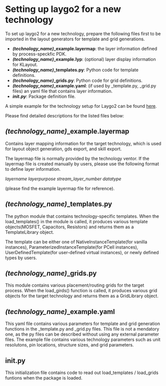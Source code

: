# Setting up laygo2 for a new technology

To set up laygo2 for a new technology, prepare the following files first to be imported in the layout generators for template and grid generations.

* ***(technology_name)*_example.layermap**: the layer information defined by process-speckfic PDK.
* ***(technology_name)*_example.lyp**: (optional) layer display information for KLayout.
* ***(technology_name)*_templates.py**: Python code for template definitions.
* ***(technology_name)*_grids.py**: Python code for grid definitions.
* ***(technology_name)*_example.yaml**: (if used by _template.py, _grid.py files) an yaml file that contains layer information.
* ***__init__.py***: Package definition file.

A simple example for the technology setup for Laygo2 can be found [here](../../examples/technology_example).

Please find detailed descriptions for the listed files below:


## *(technology_name)*_example.layermap

Contains layer mapping information for the target technology, which is used for layout object generation, gds export, and skill export.

The layermap file is normally provided by the technology ventor.
If the layermap file is created manually by users, please use the following format to define layer information.

*layername layerpurpose stream_layer_number datatype*

(please find the example layermap file for reference).


## *(technology_name)*_templates.py

The python module that contains technology-specific templates. When the load_templates() in the module is called,
it produces various template objects(MOSFET, Capacitors, Resistors) and returns them as a TemplateLibrary object.

The template can be either one of NativeInstanceTemplate(for vanilla instances), ParameterizedInstanceTemplate(for PCell instances), 
UserDefinedTemplate(for user-defined virtual instances), or newly defined types by users.


## *(technology_name)*_grids.py

This module contains various placement/routing grids for the target process. When the load_girds() function is called,
it produces various grid objects for the target technology and returns them as a GridLibrary object.


## *(technology_name)*_example.yaml

This yaml file contains various parameters for template and grid generation functions in the _template.py and _grid.py files.
This file is not a mendatory one, as the py files can be described without using any external parameter files. 
The example file contains various technology parameters such as unit resolutons, pin locations, structure sizes, and grid parameters.

## __init__.py

This initialization file contains code to read out load_templates / load_grids funtions when the package is loaded.

